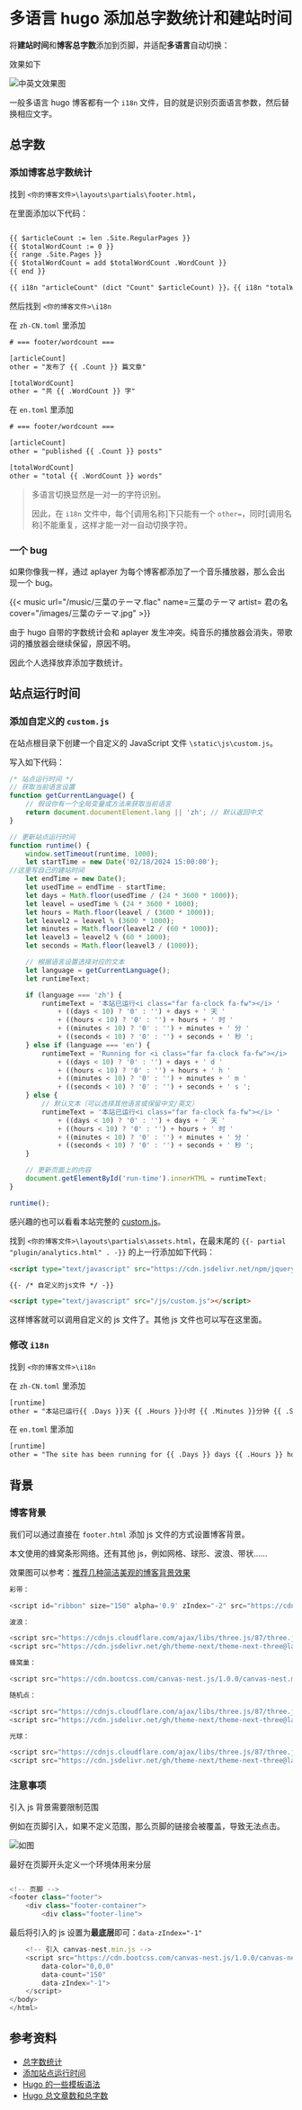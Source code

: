 # 多语言 hugo 添加总字数统计和建站时间



将**建站时间**和**博客总字数**添加到页脚，并适配**多语言**自动切换：

效果如下

![中英文效果图](/img/Hugo中英文建站.zh-cn-20240810161839711.webp)

一般多语言 hugo 博客都有一个 `i18n` 文件，目的就是识别页面语言参数，然后替换相应文字。
## 总字数

### 添加博客总字数统计

找到 `<你的博客文件>\layouts\partials\footer.html`，

在里面添加以下代码：

```HTML

{{ $articleCount := len .Site.RegularPages }}
{{ $totalWordCount := 0 }}
{{ range .Site.Pages }}
{{ $totalWordCount = add $totalWordCount .WordCount }}
{{ end }}

{{ i18n "articleCount" (dict "Count" $articleCount) }}，{{ i18n "totalWordCount" (dict "WordCount" $totalWordCount) }}。

```

然后找到 `<你的博客文件>\i18n`

在 `zh-CN.toml` 里添加

```HTML
# === footer/wordcount ===

[articleCount]
other = "发布了 {{ .Count }} 篇文章"

[totalWordCount]
other = "共 {{ .WordCount }} 字"
```

在 `en.toml` 里添加

```HTML
# === footer/wordcount ===

[articleCount]
other = "published {{ .Count }} posts"

[totalWordCount]
other = "total {{ .WordCount }} words"
```

>多语言切换显然是一对一的字符识别。
>
>因此，在 `i18n` 文件中，每个[调用名称]下只能有一个 `other=`，同时[调用名称]不能重复，这样才能一对一自动切换字符。

### 一个 bug

如果你像我一样，通过 aplayer 为每个博客都添加了一个音乐播放器，那么会出现一个 bug。

{{< music url="/music/三葉のテーマ.flac" name=三葉のテーマ artist= 君の名 cover="/images/三葉のテーマ.jpg" >}} 

由于 hugo 自带的字数统计会和 aplayer 发生冲突。纯音乐的播放器会消失，带歌词的播放器会继续保留，原因不明。

因此个人选择放弃添加字数统计。
## 站点运行时间

### 添加自定义的 `custom.js`

在站点根目录下创建一个自定义的 JavaScript 文件 `\static\js\custom.js`。

写入如下代码：

```js
/* 站点运行时间 */
// 获取当前语言设置
function getCurrentLanguage() {
    // 假设你有一个全局变量或方法来获取当前语言
    return document.documentElement.lang || 'zh'; // 默认返回中文
}

// 更新站点运行时间
function runtime() {
    window.setTimeout(runtime, 1000);
    let startTime = new Date('02/18/2024 15:00:00');
//这里写自己的建站时间
    let endTime = new Date();
    let usedTime = endTime - startTime;
    let days = Math.floor(usedTime / (24 * 3600 * 1000));
    let leavel = usedTime % (24 * 3600 * 1000);
    let hours = Math.floor(leavel / (3600 * 1000));
    let leavel2 = leavel % (3600 * 1000);
    let minutes = Math.floor(leavel2 / (60 * 1000));
    let leavel3 = leavel2 % (60 * 1000);
    let seconds = Math.floor(leavel3 / (1000));

    // 根据语言设置选择对应的文本
    let language = getCurrentLanguage();
    let runtimeText;

    if (language === 'zh') {
        runtimeText = '本站已运行<i class="far fa-clock fa-fw"></i> '
            + ((days < 10) ? '0' : '') + days + ' 天 '
            + ((hours < 10) ? '0' : '') + hours + ' 时 '
            + ((minutes < 10) ? '0' : '') + minutes + ' 分 '
            + ((seconds < 10) ? '0' : '') + seconds + ' 秒 ';
    } else if (language === 'en') {
        runtimeText = 'Running for <i class="far fa-clock fa-fw"></i> '
            + ((days < 10) ? '0' : '') + days + ' d '
            + ((hours < 10) ? '0' : '') + hours + ' h '
            + ((minutes < 10) ? '0' : '') + minutes + ' m '
            + ((seconds < 10) ? '0' : '') + seconds + ' s ';
    } else {
        // 默认文本（可以选择其他语言或保留中文/英文）
        runtimeText = '本站已运行<i class="far fa-clock fa-fw"></i> '
            + ((days < 10) ? '0' : '') + days + ' 天 '
            + ((hours < 10) ? '0' : '') + hours + ' 时 '
            + ((minutes < 10) ? '0' : '') + minutes + ' 分 '
            + ((seconds < 10) ? '0' : '') + seconds + ' 秒 ';
    }

    // 更新页面上的内容
    document.getElementById('run-time').innerHTML = runtimeText;
}

runtime();

```

感兴趣的也可以看看本站完整的 [custom.js](https://github.com/hzp2333/hzp2333.github.io/blob/master/js/custom.js)。

找到 `<你的博客文件>\layouts\partials\assets.html`，在最末尾的 `{{- partial "plugin/analytics.html" . -}}` 的上一行添加如下代码：
```html
<script type="text/javascript" src="https://cdn.jsdelivr.net/npm/jquery@2.1.3/dist/jquery.min.js"></script>

{{- /* 自定义的js文件 */ -}}

<script type="text/javascript" src="/js/custom.js"></script>
```

这样博客就可以调用自定义的 js 文件了。其他 js 文件也可以写在这里面。
### 修改 `i18n`


找到 `<你的博客文件>\i18n`

在 `zh-CN.toml` 里添加

```HTML
[runtime]
other = "本站已运行{{ .Days }}天 {{ .Hours }}小时 {{ .Minutes }}分钟 {{ .Seconds }}秒"
```

在 `en.toml` 里添加

```HTML
[runtime]
other = "The site has been running for {{ .Days }} days {{ .Hours }} hours {{ .Minutes }} minutes {{ .Seconds }} seconds"
```

## 背景

### 博客背景

我们可以通过直接在 `footer.html` 添加 js 文件的方式设置博客背景。

本文使用的蜂窝条形网络。还有其他 js，例如网格、球形、波浪、带状......

效果图可以参考：[推荐几种简洁美观的博客背景效果](https://herenpeng.github.io/2023/03/14/javascript/%E6%8E%A8%E8%8D%90%E5%87%A0%E7%A7%8D%E7%AE%80%E6%B4%81%E7%BE%8E%E8%A7%82%E7%9A%84%E5%8D%9A%E5%AE%A2%E8%83%8C%E6%99%AF%E6%95%88%E6%9E%9C/)

```js
彩带：

<script id="ribbon" size="150" alpha='0.9' zIndex="-2" src="https://cdn.jsdelivr.net/gh/theme-next/theme-next-canvas-ribbon@1/canvas-ribbon.js"></script>

波浪：

<script src="https://cdnjs.cloudflare.com/ajax/libs/three.js/87/three.js"></script>
<script src="https://cdn.jsdelivr.net/gh/theme-next/theme-next-three@latest/three-waves.min.js" ></script>

蜂窝巢：

<script src="https://cdn.bootcss.com/canvas-nest.js/1.0.0/canvas-nest.min.js"></script>

随机点：

<script src="https://cdnjs.cloudflare.com/ajax/libs/three.js/87/three.js"></script>
<script src="https://cdn.jsdelivr.net/gh/theme-next/theme-next-three@latest/canvas_lines.min.js" ></script>

光球：

<script src="https://cdnjs.cloudflare.com/ajax/libs/three.js/87/three.js"></script>
<script src="https://cdn.jsdelivr.net/gh/theme-next/theme-next-three@latest/canvas_sphere.min.js" ></script>

```

### 注意事项

引入 js 背景需要限制范围

例如在页脚引入，如果不定义范围，那么页脚的链接会被覆盖，导致无法点击。

![如图](/img/Hugo中英文建站.zh-cn-20250223143815226.webp)

最好在页脚开头定义一个环境体用来分层

```js

<!-- 页脚 -->
<footer class="footer">
    <div class="footer-container">
        <div class="footer-line">

```

最后将引入的 js 设置为**最底层**即可：`data-zIndex="-1"`

```js
    <!-- 引入 canvas-nest.min.js -->
    <script src="https://cdn.bootcss.com/canvas-nest.js/1.0.0/canvas-nest.min.js" 
        data-color="0,0,0" 
        data-count="150" 
        data-zIndex="-1">
    </script>
</body>
</html>
```
## 参考资料

- [总字数统计]( https://thirdshire.com/hugo-stack-renovation/#%E6%80%BB%E5%AD%97%E6%95%B0%E7%BB%9F%E8%AE%A1%E5%8F%91%E8%A1%A8%E4%BA%86x%E7%AF%87%E6%96%87%E7%AB%A0%E5%85%B1%E8%AE%A1x%E5%AD%97 )
- [添加站点运行时间](https://lewky.cn/posts/hugo-3.2.html/#%E6%B7%BB%E5%8A%A0%E7%AB%99%E7%82%B9%E8%BF%90%E8%A1%8C%E6%97%B6%E9%97%B4)
- [Hugo 的一些模板语法](https://zishu.me/blog/213.html/)
- [Hugo 总文章数和总字数](https://flynx.dev/post/hugo-total-count/)
